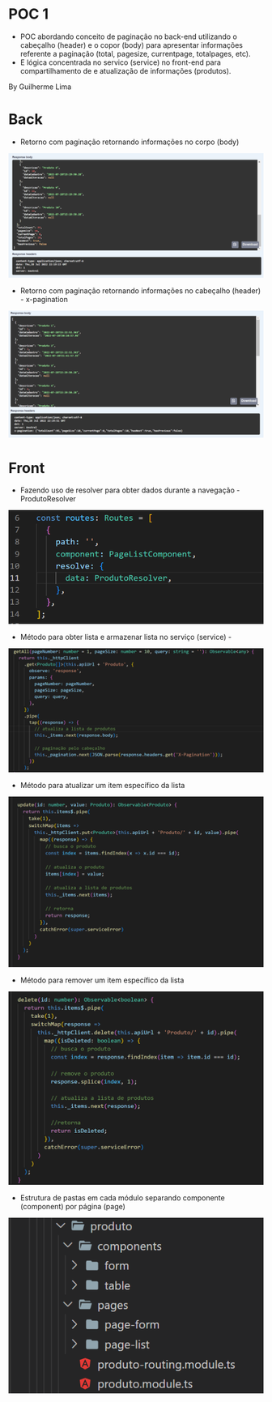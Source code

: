 # POC 1

- POC abordando conceito de paginação no back-end utilizando o cabeçalho (header) e o copor (body) para apresentar informações referente a paginação (total, pagesize, currentpage, totalpages, etc).
- E lógica concentrada no servico (service) no front-end para compartilhamento de e atualização de informações (produtos).

By Guilherme Lima

# Back

- Retorno com paginação retornando informações no corpo (body)

<img src=".docs/img-1.png" alt="My cool logo"/>

- Retorno com paginação retornando informações no cabeçalho (header) - x-pagination

<img src=".docs/img-2.png" alt="My cool logo"/>

# Front

- Fazendo uso de resolver para obter dados durante a navegação - ProdutoResolver

<img src=".docs/img-3.png" alt="My cool logo"/>

- Método para obter lista e armazenar lista no serviço (service) -

<img src=".docs/img-4.png" alt="My cool logo"/>

- Método para atualizar um item específico da lista

<img src=".docs/img-5.png" alt="My cool logo"/>

- Método para remover um item específico da lista

<img src=".docs/img-6.png" alt="My cool logo"/>

- Estrutura de pastas em cada módulo separando componente (component) por página (page)

<img src=".docs/img-7.png" alt="My cool logo"/>
